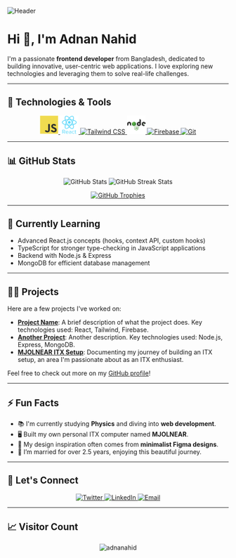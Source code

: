 ![Header](https://i.ibb.co.com/WfQTM7F/1500x500.jpg)

# Hi 👋, I'm Adnan Nahid
I'm a passionate **frontend developer** from Bangladesh, dedicated to building innovative, user-centric web applications. I love exploring new technologies and leveraging them to solve real-life challenges.

---

## 🚀 Technologies & Tools
<p align="center">
  <a href="https://developer.mozilla.org/en-US/docs/Web/JavaScript" target="_blank">
    <img src="https://raw.githubusercontent.com/devicons/devicon/master/icons/javascript/javascript-original.svg" alt="JavaScript" width="42" height="42"/>
  </a>
  <a href="https://reactjs.org/" target="_blank">
    <img src="https://raw.githubusercontent.com/devicons/devicon/master/icons/react/react-original-wordmark.svg" alt="React" width="42" height="42"/>
  </a>
  <a href="https://tailwindcss.com/" target="_blank">
    <img src="https://www.vectorlogo.zone/logos/tailwindcss/tailwindcss-icon.svg" alt="Tailwind CSS" width="42" height="42"/>
  </a>
  <a href="https://nodejs.org" target="_blank">
    <img src="https://raw.githubusercontent.com/devicons/devicon/master/icons/nodejs/nodejs-original-wordmark.svg" alt="Node.js" width="42" height="42"/>
  </a>
  <a href="https://firebase.google.com/" target="_blank">
    <img src="https://www.vectorlogo.zone/logos/firebase/firebase-icon.svg" alt="Firebase" width="42" height="42"/>
  </a>
  <a href="https://git-scm.com/" target="_blank">
    <img src="https://www.vectorlogo.zone/logos/git-scm/git-scm-icon.svg" alt="Git" width="42" height="42"/>
  </a>
  <!-- Add more tech icons as necessary -->
</p>

---

## 📊 GitHub Stats
<p align="center">
  <img src="https://github-readme-stats.vercel.app/api?username=adnanahid&show_icons=true&theme=radical" alt="GitHub Stats" />
  <img src="https://github-readme-streak-stats.herokuapp.com/?user=adnanahid&theme=radical" alt="GitHub Streak Stats" />
</p>

<p align="center">
  <a href="https://github.com/ryo-ma/github-profile-trophy">
    <img src="https://github-profile-trophy.vercel.app/?username=adnanahid&theme=darkhub" alt="GitHub Trophies" />
  </a>
</p>

---

## 🌱 Currently Learning
- Advanced React.js concepts (hooks, context API, custom hooks)
- TypeScript for stronger type-checking in JavaScript applications
- Backend with Node.js & Express
- MongoDB for efficient database management

---

## 👨‍💻 Projects
Here are a few projects I've worked on:

- **[Project Name](#)**: A brief description of what the project does. Key technologies used: React, Tailwind, Firebase.
- **[Another Project](#)**: Another description. Key technologies used: Node.js, Express, MongoDB.
- **[MJOLNEAR ITX Setup](#)**: Documenting my journey of building an ITX setup, an area I'm passionate about as an ITX enthusiast.

Feel free to check out more on my [GitHub profile](https://github.com/adnanahid)!

---

## ⚡ Fun Facts
- 📚 I'm currently studying **Physics** and diving into **web development**.
- 🖥️ Built my own personal ITX computer named **MJOLNEAR**.
- 🎨 My design inspiration often comes from **minimalist Figma designs**.
- 🥰 I’m married for over 2.5 years, enjoying this beautiful journey.

---

## 💬 Let's Connect
<p align="center">
  <a href="https://x.com/n_ahidada" target="_blank">
    <img src="https://img.shields.io/badge/Twitter-%231DA1F2.svg?&style=for-the-badge&logo=twitter&logoColor=white" alt="Twitter"/>
  </a>
  <a href="https://www.linkedin.com/in/adnan-nahid-693299219/" target="_blank">
    <img src="https://img.shields.io/badge/LinkedIn-%230077B5.svg?&style=for-the-badge&logo=linkedin&logoColor=white" alt="LinkedIn"/>
  </a>
  <a href="mailto:your-email@example.com">
    <img src="https://img.shields.io/badge/Email-%23D14836.svg?&style=for-the-badge&logo=gmail&logoColor=white" alt="Email"/>
  </a>
</p>

---

## 📈 Visitor Count
<p align="center">
  <img src="https://komarev.com/ghpvc/?username=adnanahid&label=Profile%20Views&color=0e75b6&style=flat" alt="adnanahid" />
</p>
